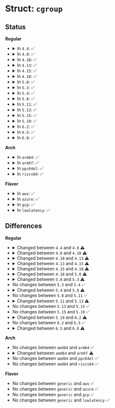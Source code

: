 # Struct: <code>cgroup</code>

## Status
<b>Regular</b>
<ul>
<li>
<details>
<summary>In <code>4.4</code>: ✅</summary>

```c
struct cgroup {
    struct cgroup_subsys_state self;
    long unsigned int flags;
    int id;
    int populated_cnt;
    struct kernfs_node *kn;
    struct cgroup_file procs_file;
    struct cgroup_file events_file;
    unsigned int subtree_control;
    unsigned int child_subsys_mask;
    struct cgroup_subsys_state * subsys[12];
    struct cgroup_root *root;
    struct list_head cset_links;
    struct list_head e_csets[12];
    struct list_head pidlists;
    struct mutex pidlist_mutex;
    wait_queue_head_t offline_waitq;
    struct work_struct release_agent_work;
};
```
</details>
</li>
<li>
<details>
<summary>In <code>4.8</code>: ✅</summary>

```c
struct cgroup {
    struct cgroup_subsys_state self;
    long unsigned int flags;
    int id;
    int level;
    int populated_cnt;
    struct kernfs_node *kn;
    struct cgroup_file procs_file;
    struct cgroup_file events_file;
    u16 subtree_control;
    u16 subtree_ss_mask;
    u16 old_subtree_control;
    u16 old_subtree_ss_mask;
    struct cgroup_subsys_state * subsys[12];
    struct cgroup_root *root;
    struct list_head cset_links;
    struct list_head e_csets[12];
    struct list_head pidlists;
    struct mutex pidlist_mutex;
    wait_queue_head_t offline_waitq;
    struct work_struct release_agent_work;
    int ancestor_ids[0];
};
```
</details>
</li>
<li>
<details>
<summary>In <code>4.10</code>: ✅</summary>

```c
struct cgroup {
    struct cgroup_subsys_state self;
    long unsigned int flags;
    int id;
    int level;
    int populated_cnt;
    struct kernfs_node *kn;
    struct cgroup_file procs_file;
    struct cgroup_file events_file;
    u16 subtree_control;
    u16 subtree_ss_mask;
    u16 old_subtree_control;
    u16 old_subtree_ss_mask;
    struct cgroup_subsys_state * subsys[12];
    struct cgroup_root *root;
    struct list_head cset_links;
    struct list_head e_csets[12];
    struct list_head pidlists;
    struct mutex pidlist_mutex;
    wait_queue_head_t offline_waitq;
    struct work_struct release_agent_work;
    struct cgroup_bpf bpf;
    int ancestor_ids[0];
};
```
</details>
</li>
<li>
<details>
<summary>In <code>4.13</code>: ✅</summary>

```c
struct cgroup {
    struct cgroup_subsys_state self;
    long unsigned int flags;
    int id;
    int level;
    int populated_cnt;
    struct kernfs_node *kn;
    struct cgroup_file procs_file;
    struct cgroup_file events_file;
    u16 subtree_control;
    u16 subtree_ss_mask;
    u16 old_subtree_control;
    u16 old_subtree_ss_mask;
    struct cgroup_subsys_state * subsys[13];
    struct cgroup_root *root;
    struct list_head cset_links;
    struct list_head e_csets[13];
    struct list_head pidlists;
    struct mutex pidlist_mutex;
    wait_queue_head_t offline_waitq;
    struct work_struct release_agent_work;
    struct cgroup_bpf bpf;
    int ancestor_ids[0];
};
```
</details>
</li>
<li>
<details>
<summary>In <code>4.15</code>: ✅</summary>

```c
struct cgroup {
    struct cgroup_subsys_state self;
    long unsigned int flags;
    int id;
    int level;
    int max_depth;
    int nr_descendants;
    int nr_dying_descendants;
    int max_descendants;
    int nr_populated_csets;
    int nr_populated_domain_children;
    int nr_populated_threaded_children;
    int nr_threaded_children;
    struct kernfs_node *kn;
    struct cgroup_file procs_file;
    struct cgroup_file events_file;
    u16 subtree_control;
    u16 subtree_ss_mask;
    u16 old_subtree_control;
    u16 old_subtree_ss_mask;
    struct cgroup_subsys_state * subsys[13];
    struct cgroup_root *root;
    struct list_head cset_links;
    struct list_head e_csets[13];
    struct cgroup *dom_cgrp;
    struct cgroup_cpu_stat *cpu_stat;
    struct cgroup_stat pending_stat;
    struct cgroup_stat stat;
    struct list_head pidlists;
    struct mutex pidlist_mutex;
    wait_queue_head_t offline_waitq;
    struct work_struct release_agent_work;
    struct cgroup_bpf bpf;
    int ancestor_ids[0];
};
```
</details>
</li>
<li>
<details>
<summary>In <code>4.18</code>: ✅</summary>

```c
struct cgroup {
    struct cgroup_subsys_state self;
    long unsigned int flags;
    int id;
    int level;
    int max_depth;
    int nr_descendants;
    int nr_dying_descendants;
    int max_descendants;
    int nr_populated_csets;
    int nr_populated_domain_children;
    int nr_populated_threaded_children;
    int nr_threaded_children;
    struct kernfs_node *kn;
    struct cgroup_file procs_file;
    struct cgroup_file events_file;
    u16 subtree_control;
    u16 subtree_ss_mask;
    u16 old_subtree_control;
    u16 old_subtree_ss_mask;
    struct cgroup_subsys_state * subsys[13];
    struct cgroup_root *root;
    struct list_head cset_links;
    struct list_head e_csets[13];
    struct cgroup *dom_cgrp;
    struct cgroup_rstat_cpu *rstat_cpu;
    struct list_head rstat_css_list;
    struct cgroup_base_stat pending_bstat;
    struct cgroup_base_stat bstat;
    struct prev_cputime prev_cputime;
    struct list_head pidlists;
    struct mutex pidlist_mutex;
    wait_queue_head_t offline_waitq;
    struct work_struct release_agent_work;
    struct cgroup_bpf bpf;
    int ancestor_ids[0];
};
```
</details>
</li>
<li>
<details>
<summary>In <code>5.0</code>: ✅</summary>

```c
struct cgroup {
    struct cgroup_subsys_state self;
    long unsigned int flags;
    int id;
    int level;
    int max_depth;
    int nr_descendants;
    int nr_dying_descendants;
    int max_descendants;
    int nr_populated_csets;
    int nr_populated_domain_children;
    int nr_populated_threaded_children;
    int nr_threaded_children;
    struct kernfs_node *kn;
    struct cgroup_file procs_file;
    struct cgroup_file events_file;
    u16 subtree_control;
    u16 subtree_ss_mask;
    u16 old_subtree_control;
    u16 old_subtree_ss_mask;
    struct cgroup_subsys_state * subsys[13];
    struct cgroup_root *root;
    struct list_head cset_links;
    struct list_head e_csets[13];
    struct cgroup *dom_cgrp;
    struct cgroup *old_dom_cgrp;
    struct cgroup_rstat_cpu *rstat_cpu;
    struct list_head rstat_css_list;
    struct cgroup_base_stat pending_bstat;
    struct cgroup_base_stat bstat;
    struct prev_cputime prev_cputime;
    struct list_head pidlists;
    struct mutex pidlist_mutex;
    wait_queue_head_t offline_waitq;
    struct work_struct release_agent_work;
    struct psi_group psi;
    struct cgroup_bpf bpf;
    atomic_t congestion_count;
    int ancestor_ids[0];
};
```
</details>
</li>
<li>
<details>
<summary>In <code>5.3</code>: ✅</summary>

```c
struct cgroup {
    struct cgroup_subsys_state self;
    long unsigned int flags;
    int id;
    int level;
    int max_depth;
    int nr_descendants;
    int nr_dying_descendants;
    int max_descendants;
    int nr_populated_csets;
    int nr_populated_domain_children;
    int nr_populated_threaded_children;
    int nr_threaded_children;
    struct kernfs_node *kn;
    struct cgroup_file procs_file;
    struct cgroup_file events_file;
    u16 subtree_control;
    u16 subtree_ss_mask;
    u16 old_subtree_control;
    u16 old_subtree_ss_mask;
    struct cgroup_subsys_state * subsys[13];
    struct cgroup_root *root;
    struct list_head cset_links;
    struct list_head e_csets[13];
    struct cgroup *dom_cgrp;
    struct cgroup *old_dom_cgrp;
    struct cgroup_rstat_cpu *rstat_cpu;
    struct list_head rstat_css_list;
    struct cgroup_base_stat pending_bstat;
    struct cgroup_base_stat bstat;
    struct prev_cputime prev_cputime;
    struct list_head pidlists;
    struct mutex pidlist_mutex;
    wait_queue_head_t offline_waitq;
    struct work_struct release_agent_work;
    struct psi_group psi;
    struct cgroup_bpf bpf;
    atomic_t congestion_count;
    struct cgroup_freezer_state freezer;
    int ancestor_ids[0];
};
```
</details>
</li>
<li>
<details>
<summary>In <code>5.4</code>: ✅</summary>

```c
struct cgroup {
    struct cgroup_subsys_state self;
    long unsigned int flags;
    int id;
    int level;
    int max_depth;
    int nr_descendants;
    int nr_dying_descendants;
    int max_descendants;
    int nr_populated_csets;
    int nr_populated_domain_children;
    int nr_populated_threaded_children;
    int nr_threaded_children;
    struct kernfs_node *kn;
    struct cgroup_file procs_file;
    struct cgroup_file events_file;
    u16 subtree_control;
    u16 subtree_ss_mask;
    u16 old_subtree_control;
    u16 old_subtree_ss_mask;
    struct cgroup_subsys_state * subsys[13];
    struct cgroup_root *root;
    struct list_head cset_links;
    struct list_head e_csets[13];
    struct cgroup *dom_cgrp;
    struct cgroup *old_dom_cgrp;
    struct cgroup_rstat_cpu *rstat_cpu;
    struct list_head rstat_css_list;
    struct cgroup_base_stat pending_bstat;
    struct cgroup_base_stat bstat;
    struct prev_cputime prev_cputime;
    struct list_head pidlists;
    struct mutex pidlist_mutex;
    wait_queue_head_t offline_waitq;
    struct work_struct release_agent_work;
    struct psi_group psi;
    struct cgroup_bpf bpf;
    atomic_t congestion_count;
    struct cgroup_freezer_state freezer;
    int ancestor_ids[0];
};
```
</details>
</li>
<li>
<details>
<summary>In <code>5.8</code>: ✅</summary>

```c
struct cgroup {
    struct cgroup_subsys_state self;
    long unsigned int flags;
    int level;
    int max_depth;
    int nr_descendants;
    int nr_dying_descendants;
    int max_descendants;
    int nr_populated_csets;
    int nr_populated_domain_children;
    int nr_populated_threaded_children;
    int nr_threaded_children;
    struct kernfs_node *kn;
    struct cgroup_file procs_file;
    struct cgroup_file events_file;
    u16 subtree_control;
    u16 subtree_ss_mask;
    u16 old_subtree_control;
    u16 old_subtree_ss_mask;
    struct cgroup_subsys_state * subsys[13];
    struct cgroup_root *root;
    struct list_head cset_links;
    struct list_head e_csets[13];
    struct cgroup *dom_cgrp;
    struct cgroup *old_dom_cgrp;
    struct cgroup_rstat_cpu *rstat_cpu;
    struct list_head rstat_css_list;
    struct cgroup_base_stat last_bstat;
    struct cgroup_base_stat bstat;
    struct prev_cputime prev_cputime;
    struct list_head pidlists;
    struct mutex pidlist_mutex;
    wait_queue_head_t offline_waitq;
    struct work_struct release_agent_work;
    struct psi_group psi;
    struct cgroup_bpf bpf;
    atomic_t congestion_count;
    struct cgroup_freezer_state freezer;
    u64 ancestor_ids[0];
};
```
</details>
</li>
<li>
<details>
<summary>In <code>5.11</code>: ✅</summary>

```c
struct cgroup {
    struct cgroup_subsys_state self;
    long unsigned int flags;
    int level;
    int max_depth;
    int nr_descendants;
    int nr_dying_descendants;
    int max_descendants;
    int nr_populated_csets;
    int nr_populated_domain_children;
    int nr_populated_threaded_children;
    int nr_threaded_children;
    struct kernfs_node *kn;
    struct cgroup_file procs_file;
    struct cgroup_file events_file;
    u16 subtree_control;
    u16 subtree_ss_mask;
    u16 old_subtree_control;
    u16 old_subtree_ss_mask;
    struct cgroup_subsys_state * subsys[13];
    struct cgroup_root *root;
    struct list_head cset_links;
    struct list_head e_csets[13];
    struct cgroup *dom_cgrp;
    struct cgroup *old_dom_cgrp;
    struct cgroup_rstat_cpu *rstat_cpu;
    struct list_head rstat_css_list;
    struct cgroup_base_stat last_bstat;
    struct cgroup_base_stat bstat;
    struct prev_cputime prev_cputime;
    struct list_head pidlists;
    struct mutex pidlist_mutex;
    wait_queue_head_t offline_waitq;
    struct work_struct release_agent_work;
    struct psi_group psi;
    struct cgroup_bpf bpf;
    atomic_t congestion_count;
    struct cgroup_freezer_state freezer;
    u64 ancestor_ids[0];
};
```
</details>
</li>
<li>
<details>
<summary>In <code>5.13</code>: ✅</summary>

```c
struct cgroup {
    struct cgroup_subsys_state self;
    long unsigned int flags;
    int level;
    int max_depth;
    int nr_descendants;
    int nr_dying_descendants;
    int max_descendants;
    int nr_populated_csets;
    int nr_populated_domain_children;
    int nr_populated_threaded_children;
    int nr_threaded_children;
    struct kernfs_node *kn;
    struct cgroup_file procs_file;
    struct cgroup_file events_file;
    u16 subtree_control;
    u16 subtree_ss_mask;
    u16 old_subtree_control;
    u16 old_subtree_ss_mask;
    struct cgroup_subsys_state * subsys[14];
    struct cgroup_root *root;
    struct list_head cset_links;
    struct list_head e_csets[14];
    struct cgroup *dom_cgrp;
    struct cgroup *old_dom_cgrp;
    struct cgroup_rstat_cpu *rstat_cpu;
    struct list_head rstat_css_list;
    struct cgroup_base_stat last_bstat;
    struct cgroup_base_stat bstat;
    struct prev_cputime prev_cputime;
    struct list_head pidlists;
    struct mutex pidlist_mutex;
    wait_queue_head_t offline_waitq;
    struct work_struct release_agent_work;
    struct psi_group psi;
    struct cgroup_bpf bpf;
    atomic_t congestion_count;
    struct cgroup_freezer_state freezer;
    u64 ancestor_ids[0];
};
```
</details>
</li>
<li>
<details>
<summary>In <code>5.15</code>: ✅</summary>

```c
struct cgroup {
    struct cgroup_subsys_state self;
    long unsigned int flags;
    int level;
    int max_depth;
    int nr_descendants;
    int nr_dying_descendants;
    int max_descendants;
    int nr_populated_csets;
    int nr_populated_domain_children;
    int nr_populated_threaded_children;
    int nr_threaded_children;
    struct kernfs_node *kn;
    struct cgroup_file procs_file;
    struct cgroup_file events_file;
    u16 subtree_control;
    u16 subtree_ss_mask;
    u16 old_subtree_control;
    u16 old_subtree_ss_mask;
    struct cgroup_subsys_state * subsys[14];
    struct cgroup_root *root;
    struct list_head cset_links;
    struct list_head e_csets[14];
    struct cgroup *dom_cgrp;
    struct cgroup *old_dom_cgrp;
    struct cgroup_rstat_cpu *rstat_cpu;
    struct list_head rstat_css_list;
    struct cgroup_base_stat last_bstat;
    struct cgroup_base_stat bstat;
    struct prev_cputime prev_cputime;
    struct list_head pidlists;
    struct mutex pidlist_mutex;
    wait_queue_head_t offline_waitq;
    struct work_struct release_agent_work;
    struct psi_group psi;
    struct cgroup_bpf bpf;
    atomic_t congestion_count;
    struct cgroup_freezer_state freezer;
    u64 ancestor_ids[0];
};
```
</details>
</li>
<li>
<details>
<summary>In <code>5.19</code>: ✅</summary>

```c
struct cgroup {
    struct cgroup_subsys_state self;
    long unsigned int flags;
    int level;
    int max_depth;
    int nr_descendants;
    int nr_dying_descendants;
    int max_descendants;
    int nr_populated_csets;
    int nr_populated_domain_children;
    int nr_populated_threaded_children;
    int nr_threaded_children;
    struct kernfs_node *kn;
    struct cgroup_file procs_file;
    struct cgroup_file events_file;
    u16 subtree_control;
    u16 subtree_ss_mask;
    u16 old_subtree_control;
    u16 old_subtree_ss_mask;
    struct cgroup_subsys_state * subsys[14];
    struct cgroup_root *root;
    struct list_head cset_links;
    struct list_head e_csets[14];
    struct cgroup *dom_cgrp;
    struct cgroup *old_dom_cgrp;
    struct cgroup_rstat_cpu *rstat_cpu;
    struct list_head rstat_css_list;
    struct cgroup_base_stat last_bstat;
    struct cgroup_base_stat bstat;
    struct prev_cputime prev_cputime;
    struct list_head pidlists;
    struct mutex pidlist_mutex;
    wait_queue_head_t offline_waitq;
    struct work_struct release_agent_work;
    struct psi_group psi;
    struct cgroup_bpf bpf;
    atomic_t congestion_count;
    struct cgroup_freezer_state freezer;
    u64 ancestor_ids[0];
};
```
</details>
</li>
<li>
<details>
<summary>In <code>6.2</code>: ✅</summary>

```c
struct cgroup {
    struct cgroup_subsys_state self;
    long unsigned int flags;
    int level;
    int max_depth;
    int nr_descendants;
    int nr_dying_descendants;
    int max_descendants;
    int nr_populated_csets;
    int nr_populated_domain_children;
    int nr_populated_threaded_children;
    int nr_threaded_children;
    struct kernfs_node *kn;
    struct cgroup_file procs_file;
    struct cgroup_file events_file;
    struct cgroup_file psi_files[3];
    u16 subtree_control;
    u16 subtree_ss_mask;
    u16 old_subtree_control;
    u16 old_subtree_ss_mask;
    struct cgroup_subsys_state * subsys[14];
    struct cgroup_root *root;
    struct list_head cset_links;
    struct list_head e_csets[14];
    struct cgroup *dom_cgrp;
    struct cgroup *old_dom_cgrp;
    struct cgroup_rstat_cpu *rstat_cpu;
    struct list_head rstat_css_list;
    struct cgroup_base_stat last_bstat;
    struct cgroup_base_stat bstat;
    struct prev_cputime prev_cputime;
    struct list_head pidlists;
    struct mutex pidlist_mutex;
    wait_queue_head_t offline_waitq;
    struct work_struct release_agent_work;
    struct psi_group *psi;
    struct cgroup_bpf bpf;
    atomic_t congestion_count;
    struct cgroup_freezer_state freezer;
    struct bpf_local_storage *bpf_cgrp_storage;
    struct cgroup * ancestors[0];
};
```
</details>
</li>
<li>
<details>
<summary>In <code>6.5</code>: ✅</summary>

```c
struct cgroup {
    struct cgroup_subsys_state self;
    long unsigned int flags;
    int level;
    int max_depth;
    int nr_descendants;
    int nr_dying_descendants;
    int max_descendants;
    int nr_populated_csets;
    int nr_populated_domain_children;
    int nr_populated_threaded_children;
    int nr_threaded_children;
    struct kernfs_node *kn;
    struct cgroup_file procs_file;
    struct cgroup_file events_file;
    struct cgroup_file psi_files[3];
    u16 subtree_control;
    u16 subtree_ss_mask;
    u16 old_subtree_control;
    u16 old_subtree_ss_mask;
    struct cgroup_subsys_state * subsys[14];
    struct cgroup_root *root;
    struct list_head cset_links;
    struct list_head e_csets[14];
    struct cgroup *dom_cgrp;
    struct cgroup *old_dom_cgrp;
    struct cgroup_rstat_cpu *rstat_cpu;
    struct list_head rstat_css_list;
    struct cgroup_base_stat last_bstat;
    struct cgroup_base_stat bstat;
    struct prev_cputime prev_cputime;
    struct list_head pidlists;
    struct mutex pidlist_mutex;
    wait_queue_head_t offline_waitq;
    struct work_struct release_agent_work;
    struct psi_group *psi;
    struct cgroup_bpf bpf;
    atomic_t congestion_count;
    struct cgroup_freezer_state freezer;
    struct bpf_local_storage *bpf_cgrp_storage;
    struct cgroup * ancestors[0];
};
```
</details>
</li>
<li>
<details>
<summary>In <code>6.8</code>: ✅</summary>

```c
struct cgroup {
    struct cgroup_subsys_state self;
    long unsigned int flags;
    int level;
    int max_depth;
    int nr_descendants;
    int nr_dying_descendants;
    int max_descendants;
    int nr_populated_csets;
    int nr_populated_domain_children;
    int nr_populated_threaded_children;
    int nr_threaded_children;
    struct kernfs_node *kn;
    struct cgroup_file procs_file;
    struct cgroup_file events_file;
    struct cgroup_file psi_files[3];
    u16 subtree_control;
    u16 subtree_ss_mask;
    u16 old_subtree_control;
    u16 old_subtree_ss_mask;
    struct cgroup_subsys_state * subsys[14];
    struct cgroup_root *root;
    struct list_head cset_links;
    struct list_head e_csets[14];
    struct cgroup *dom_cgrp;
    struct cgroup *old_dom_cgrp;
    struct cgroup_rstat_cpu *rstat_cpu;
    struct list_head rstat_css_list;
    struct cacheline_padding _pad_;
    struct cgroup *rstat_flush_next;
    struct cgroup_base_stat last_bstat;
    struct cgroup_base_stat bstat;
    struct prev_cputime prev_cputime;
    struct list_head pidlists;
    struct mutex pidlist_mutex;
    wait_queue_head_t offline_waitq;
    struct work_struct release_agent_work;
    struct psi_group *psi;
    struct cgroup_bpf bpf;
    atomic_t congestion_count;
    struct cgroup_freezer_state freezer;
    struct bpf_local_storage *bpf_cgrp_storage;
    struct cgroup * ancestors[0];
};
```
</details>
</li>
</ul>
<b>Arch</b>
<ul>
<li>
<details>
<summary>In <code>arm64</code>: ✅</summary>

```c
struct cgroup {
    struct cgroup_subsys_state self;
    long unsigned int flags;
    int id;
    int level;
    int max_depth;
    int nr_descendants;
    int nr_dying_descendants;
    int max_descendants;
    int nr_populated_csets;
    int nr_populated_domain_children;
    int nr_populated_threaded_children;
    int nr_threaded_children;
    struct kernfs_node *kn;
    struct cgroup_file procs_file;
    struct cgroup_file events_file;
    u16 subtree_control;
    u16 subtree_ss_mask;
    u16 old_subtree_control;
    u16 old_subtree_ss_mask;
    struct cgroup_subsys_state * subsys[13];
    struct cgroup_root *root;
    struct list_head cset_links;
    struct list_head e_csets[13];
    struct cgroup *dom_cgrp;
    struct cgroup *old_dom_cgrp;
    struct cgroup_rstat_cpu *rstat_cpu;
    struct list_head rstat_css_list;
    struct cgroup_base_stat pending_bstat;
    struct cgroup_base_stat bstat;
    struct prev_cputime prev_cputime;
    struct list_head pidlists;
    struct mutex pidlist_mutex;
    wait_queue_head_t offline_waitq;
    struct work_struct release_agent_work;
    struct psi_group psi;
    struct cgroup_bpf bpf;
    atomic_t congestion_count;
    struct cgroup_freezer_state freezer;
    int ancestor_ids[0];
};
```
</details>
</li>
<li>
<details>
<summary>In <code>armhf</code>: ✅</summary>

```c
struct cgroup {
    struct cgroup_subsys_state self;
    long unsigned int flags;
    int id;
    int level;
    int max_depth;
    int nr_descendants;
    int nr_dying_descendants;
    int max_descendants;
    int nr_populated_csets;
    int nr_populated_domain_children;
    int nr_populated_threaded_children;
    int nr_threaded_children;
    struct kernfs_node *kn;
    struct cgroup_file procs_file;
    struct cgroup_file events_file;
    u16 subtree_control;
    u16 subtree_ss_mask;
    u16 old_subtree_control;
    u16 old_subtree_ss_mask;
    struct cgroup_subsys_state * subsys[12];
    struct cgroup_root *root;
    struct list_head cset_links;
    struct list_head e_csets[12];
    struct cgroup *dom_cgrp;
    struct cgroup *old_dom_cgrp;
    struct cgroup_rstat_cpu *rstat_cpu;
    struct list_head rstat_css_list;
    struct cgroup_base_stat pending_bstat;
    struct cgroup_base_stat bstat;
    struct prev_cputime prev_cputime;
    struct list_head pidlists;
    struct mutex pidlist_mutex;
    wait_queue_head_t offline_waitq;
    struct work_struct release_agent_work;
    struct psi_group psi;
    struct cgroup_bpf bpf;
    atomic_t congestion_count;
    struct cgroup_freezer_state freezer;
    int ancestor_ids[0];
};
```
</details>
</li>
<li>
<details>
<summary>In <code>ppc64el</code>: ✅</summary>

```c
struct cgroup {
    struct cgroup_subsys_state self;
    long unsigned int flags;
    int id;
    int level;
    int max_depth;
    int nr_descendants;
    int nr_dying_descendants;
    int max_descendants;
    int nr_populated_csets;
    int nr_populated_domain_children;
    int nr_populated_threaded_children;
    int nr_threaded_children;
    struct kernfs_node *kn;
    struct cgroup_file procs_file;
    struct cgroup_file events_file;
    u16 subtree_control;
    u16 subtree_ss_mask;
    u16 old_subtree_control;
    u16 old_subtree_ss_mask;
    struct cgroup_subsys_state * subsys[13];
    struct cgroup_root *root;
    struct list_head cset_links;
    struct list_head e_csets[13];
    struct cgroup *dom_cgrp;
    struct cgroup *old_dom_cgrp;
    struct cgroup_rstat_cpu *rstat_cpu;
    struct list_head rstat_css_list;
    struct cgroup_base_stat pending_bstat;
    struct cgroup_base_stat bstat;
    struct prev_cputime prev_cputime;
    struct list_head pidlists;
    struct mutex pidlist_mutex;
    wait_queue_head_t offline_waitq;
    struct work_struct release_agent_work;
    struct psi_group psi;
    struct cgroup_bpf bpf;
    atomic_t congestion_count;
    struct cgroup_freezer_state freezer;
    int ancestor_ids[0];
};
```
</details>
</li>
<li>
<details>
<summary>In <code>riscv64</code>: ✅</summary>

```c
struct cgroup {
    struct cgroup_subsys_state self;
    long unsigned int flags;
    int id;
    int level;
    int max_depth;
    int nr_descendants;
    int nr_dying_descendants;
    int max_descendants;
    int nr_populated_csets;
    int nr_populated_domain_children;
    int nr_populated_threaded_children;
    int nr_threaded_children;
    struct kernfs_node *kn;
    struct cgroup_file procs_file;
    struct cgroup_file events_file;
    u16 subtree_control;
    u16 subtree_ss_mask;
    u16 old_subtree_control;
    u16 old_subtree_ss_mask;
    struct cgroup_subsys_state * subsys[13];
    struct cgroup_root *root;
    struct list_head cset_links;
    struct list_head e_csets[13];
    struct cgroup *dom_cgrp;
    struct cgroup *old_dom_cgrp;
    struct cgroup_rstat_cpu *rstat_cpu;
    struct list_head rstat_css_list;
    struct cgroup_base_stat pending_bstat;
    struct cgroup_base_stat bstat;
    struct prev_cputime prev_cputime;
    struct list_head pidlists;
    struct mutex pidlist_mutex;
    wait_queue_head_t offline_waitq;
    struct work_struct release_agent_work;
    struct psi_group psi;
    struct cgroup_bpf bpf;
    atomic_t congestion_count;
    struct cgroup_freezer_state freezer;
    int ancestor_ids[0];
};
```
</details>
</li>
</ul>
<b>Flavor</b>
<ul>
<li>
<details>
<summary>In <code>aws</code>: ✅</summary>

```c
struct cgroup {
    struct cgroup_subsys_state self;
    long unsigned int flags;
    int id;
    int level;
    int max_depth;
    int nr_descendants;
    int nr_dying_descendants;
    int max_descendants;
    int nr_populated_csets;
    int nr_populated_domain_children;
    int nr_populated_threaded_children;
    int nr_threaded_children;
    struct kernfs_node *kn;
    struct cgroup_file procs_file;
    struct cgroup_file events_file;
    u16 subtree_control;
    u16 subtree_ss_mask;
    u16 old_subtree_control;
    u16 old_subtree_ss_mask;
    struct cgroup_subsys_state * subsys[13];
    struct cgroup_root *root;
    struct list_head cset_links;
    struct list_head e_csets[13];
    struct cgroup *dom_cgrp;
    struct cgroup *old_dom_cgrp;
    struct cgroup_rstat_cpu *rstat_cpu;
    struct list_head rstat_css_list;
    struct cgroup_base_stat pending_bstat;
    struct cgroup_base_stat bstat;
    struct prev_cputime prev_cputime;
    struct list_head pidlists;
    struct mutex pidlist_mutex;
    wait_queue_head_t offline_waitq;
    struct work_struct release_agent_work;
    struct psi_group psi;
    struct cgroup_bpf bpf;
    atomic_t congestion_count;
    struct cgroup_freezer_state freezer;
    int ancestor_ids[0];
};
```
</details>
</li>
<li>
<details>
<summary>In <code>azure</code>: ✅</summary>

```c
struct cgroup {
    struct cgroup_subsys_state self;
    long unsigned int flags;
    int id;
    int level;
    int max_depth;
    int nr_descendants;
    int nr_dying_descendants;
    int max_descendants;
    int nr_populated_csets;
    int nr_populated_domain_children;
    int nr_populated_threaded_children;
    int nr_threaded_children;
    struct kernfs_node *kn;
    struct cgroup_file procs_file;
    struct cgroup_file events_file;
    u16 subtree_control;
    u16 subtree_ss_mask;
    u16 old_subtree_control;
    u16 old_subtree_ss_mask;
    struct cgroup_subsys_state * subsys[13];
    struct cgroup_root *root;
    struct list_head cset_links;
    struct list_head e_csets[13];
    struct cgroup *dom_cgrp;
    struct cgroup *old_dom_cgrp;
    struct cgroup_rstat_cpu *rstat_cpu;
    struct list_head rstat_css_list;
    struct cgroup_base_stat pending_bstat;
    struct cgroup_base_stat bstat;
    struct prev_cputime prev_cputime;
    struct list_head pidlists;
    struct mutex pidlist_mutex;
    wait_queue_head_t offline_waitq;
    struct work_struct release_agent_work;
    struct psi_group psi;
    struct cgroup_bpf bpf;
    atomic_t congestion_count;
    struct cgroup_freezer_state freezer;
    int ancestor_ids[0];
};
```
</details>
</li>
<li>
<details>
<summary>In <code>gcp</code>: ✅</summary>

```c
struct cgroup {
    struct cgroup_subsys_state self;
    long unsigned int flags;
    int id;
    int level;
    int max_depth;
    int nr_descendants;
    int nr_dying_descendants;
    int max_descendants;
    int nr_populated_csets;
    int nr_populated_domain_children;
    int nr_populated_threaded_children;
    int nr_threaded_children;
    struct kernfs_node *kn;
    struct cgroup_file procs_file;
    struct cgroup_file events_file;
    u16 subtree_control;
    u16 subtree_ss_mask;
    u16 old_subtree_control;
    u16 old_subtree_ss_mask;
    struct cgroup_subsys_state * subsys[13];
    struct cgroup_root *root;
    struct list_head cset_links;
    struct list_head e_csets[13];
    struct cgroup *dom_cgrp;
    struct cgroup *old_dom_cgrp;
    struct cgroup_rstat_cpu *rstat_cpu;
    struct list_head rstat_css_list;
    struct cgroup_base_stat pending_bstat;
    struct cgroup_base_stat bstat;
    struct prev_cputime prev_cputime;
    struct list_head pidlists;
    struct mutex pidlist_mutex;
    wait_queue_head_t offline_waitq;
    struct work_struct release_agent_work;
    struct psi_group psi;
    struct cgroup_bpf bpf;
    atomic_t congestion_count;
    struct cgroup_freezer_state freezer;
    int ancestor_ids[0];
};
```
</details>
</li>
<li>
<details>
<summary>In <code>lowlatency</code>: ✅</summary>

```c
struct cgroup {
    struct cgroup_subsys_state self;
    long unsigned int flags;
    int id;
    int level;
    int max_depth;
    int nr_descendants;
    int nr_dying_descendants;
    int max_descendants;
    int nr_populated_csets;
    int nr_populated_domain_children;
    int nr_populated_threaded_children;
    int nr_threaded_children;
    struct kernfs_node *kn;
    struct cgroup_file procs_file;
    struct cgroup_file events_file;
    u16 subtree_control;
    u16 subtree_ss_mask;
    u16 old_subtree_control;
    u16 old_subtree_ss_mask;
    struct cgroup_subsys_state * subsys[13];
    struct cgroup_root *root;
    struct list_head cset_links;
    struct list_head e_csets[13];
    struct cgroup *dom_cgrp;
    struct cgroup *old_dom_cgrp;
    struct cgroup_rstat_cpu *rstat_cpu;
    struct list_head rstat_css_list;
    struct cgroup_base_stat pending_bstat;
    struct cgroup_base_stat bstat;
    struct prev_cputime prev_cputime;
    struct list_head pidlists;
    struct mutex pidlist_mutex;
    wait_queue_head_t offline_waitq;
    struct work_struct release_agent_work;
    struct psi_group psi;
    struct cgroup_bpf bpf;
    atomic_t congestion_count;
    struct cgroup_freezer_state freezer;
    int ancestor_ids[0];
};
```
</details>
</li>
</ul>

## Differences
<b>Regular</b>
<ul>
<li>
<details>
<summary>Changed between <code>4.4</code> and <code>4.8</code> ⚠️</summary>
<ul>
<li>
<b>Field added. </b>
<code>int level</code>
</li>
<li>
<b>Field added. </b>
<code>u16 subtree_ss_mask</code>
</li>
<li>
<b>Field added. </b>
<code>u16 old_subtree_control</code>
</li>
<li>
<b>Field added. </b>
<code>u16 old_subtree_ss_mask</code>
</li>
<li>
<b>Field added. </b>
<code>int ancestor_ids[0]</code>
</li>
<li>
<b>Field removed. </b>
<code>unsigned int child_subsys_mask</code>
</li>
<li>
<b>Field type changed. </b>
<code>unsigned int subtree_control</code> ➡️ <code>u16 subtree_control</code>
</li>
</ul>
</details>
</li>
<li>
<details>
<summary>Changed between <code>4.8</code> and <code>4.10</code> ⚠️</summary>
<ul>
<li>
<b>Field added. </b>
<code>struct cgroup_bpf bpf</code>
</li>
</ul>
</details>
</li>
<li>
<details>
<summary>Changed between <code>4.10</code> and <code>4.13</code> ⚠️</summary>
<ul>
<li>
<b>Field type changed. </b>
<code>struct cgroup_subsys_state * subsys[12]</code> ➡️ <code>struct cgroup_subsys_state * subsys[13]</code>
</li>
<li>
<b>Field type changed. </b>
<code>struct list_head e_csets[12]</code> ➡️ <code>struct list_head e_csets[13]</code>
</li>
</ul>
</details>
</li>
<li>
<details>
<summary>Changed between <code>4.13</code> and <code>4.15</code> ⚠️</summary>
<ul>
<li>
<b>Field added. </b>
<code>int max_depth</code>
</li>
<li>
<b>Field added. </b>
<code>int nr_descendants</code>
</li>
<li>
<b>Field added. </b>
<code>int nr_dying_descendants</code>
</li>
<li>
<b>Field added. </b>
<code>int max_descendants</code>
</li>
<li>
<b>Field added. </b>
<code>int nr_populated_csets</code>
</li>
<li>
<b>Field added. </b>
<code>int nr_populated_domain_children</code>
</li>
<li>
<b>Field added. </b>
<code>int nr_populated_threaded_children</code>
</li>
<li>
<b>Field added. </b>
<code>int nr_threaded_children</code>
</li>
<li>
<b>Field added. </b>
<code>struct cgroup *dom_cgrp</code>
</li>
<li>
<b>Field added. </b>
<code>struct cgroup_cpu_stat *cpu_stat</code>
</li>
<li>
<b>Field added. </b>
<code>struct cgroup_stat pending_stat</code>
</li>
<li>
<b>Field added. </b>
<code>struct cgroup_stat stat</code>
</li>
<li>
<b>Field removed. </b>
<code>int populated_cnt</code>
</li>
</ul>
</details>
</li>
<li>
<details>
<summary>Changed between <code>4.15</code> and <code>4.18</code> ⚠️</summary>
<ul>
<li>
<b>Field added. </b>
<code>struct cgroup_rstat_cpu *rstat_cpu</code>
</li>
<li>
<b>Field added. </b>
<code>struct list_head rstat_css_list</code>
</li>
<li>
<b>Field added. </b>
<code>struct cgroup_base_stat pending_bstat</code>
</li>
<li>
<b>Field added. </b>
<code>struct cgroup_base_stat bstat</code>
</li>
<li>
<b>Field added. </b>
<code>struct prev_cputime prev_cputime</code>
</li>
<li>
<b>Field removed. </b>
<code>struct cgroup_cpu_stat *cpu_stat</code>
</li>
<li>
<b>Field removed. </b>
<code>struct cgroup_stat pending_stat</code>
</li>
<li>
<b>Field removed. </b>
<code>struct cgroup_stat stat</code>
</li>
</ul>
</details>
</li>
<li>
<details>
<summary>Changed between <code>4.18</code> and <code>5.0</code> ⚠️</summary>
<ul>
<li>
<b>Field added. </b>
<code>struct cgroup *old_dom_cgrp</code>
</li>
<li>
<b>Field added. </b>
<code>struct psi_group psi</code>
</li>
<li>
<b>Field added. </b>
<code>atomic_t congestion_count</code>
</li>
</ul>
</details>
</li>
<li>
<details>
<summary>Changed between <code>5.0</code> and <code>5.3</code> ⚠️</summary>
<ul>
<li>
<b>Field added. </b>
<code>struct cgroup_freezer_state freezer</code>
</li>
</ul>
</details>
</li>
<li>
No changes between <code>5.3</code> and <code>5.4</code> ✅
</li>
<li>
<details>
<summary>Changed between <code>5.4</code> and <code>5.8</code> ⚠️</summary>
<ul>
<li>
<b>Field added. </b>
<code>struct cgroup_base_stat last_bstat</code>
</li>
<li>
<b>Field removed. </b>
<code>int id</code>
</li>
<li>
<b>Field removed. </b>
<code>struct cgroup_base_stat pending_bstat</code>
</li>
<li>
<b>Field type changed. </b>
<code>int ancestor_ids[0]</code> ➡️ <code>u64 ancestor_ids[0]</code>
</li>
</ul>
</details>
</li>
<li>
No changes between <code>5.8</code> and <code>5.11</code> ✅
</li>
<li>
<details>
<summary>Changed between <code>5.11</code> and <code>5.13</code> ⚠️</summary>
<ul>
<li>
<b>Field type changed. </b>
<code>struct cgroup_subsys_state * subsys[13]</code> ➡️ <code>struct cgroup_subsys_state * subsys[14]</code>
</li>
<li>
<b>Field type changed. </b>
<code>struct list_head e_csets[13]</code> ➡️ <code>struct list_head e_csets[14]</code>
</li>
</ul>
</details>
</li>
<li>
No changes between <code>5.13</code> and <code>5.15</code> ✅
</li>
<li>
No changes between <code>5.15</code> and <code>5.19</code> ✅
</li>
<li>
<details>
<summary>Changed between <code>5.19</code> and <code>6.2</code> ⚠️</summary>
<ul>
<li>
<b>Field added. </b>
<code>struct cgroup_file psi_files[3]</code>
</li>
<li>
<b>Field added. </b>
<code>struct bpf_local_storage *bpf_cgrp_storage</code>
</li>
<li>
<b>Field added. </b>
<code>struct cgroup * ancestors[0]</code>
</li>
<li>
<b>Field removed. </b>
<code>u64 ancestor_ids[0]</code>
</li>
<li>
<b>Field type changed. </b>
<code>struct psi_group psi</code> ➡️ <code>struct psi_group *psi</code>
</li>
</ul>
</details>
</li>
<li>
No changes between <code>6.2</code> and <code>6.5</code> ✅
</li>
<li>
<details>
<summary>Changed between <code>6.5</code> and <code>6.8</code> ⚠️</summary>
<ul>
<li>
<b>Field added. </b>
<code>struct cacheline_padding _pad_</code>
</li>
<li>
<b>Field added. </b>
<code>struct cgroup *rstat_flush_next</code>
</li>
</ul>
</details>
</li>
</ul>
<b>Arch</b>
<ul>
<li>
No changes between <code>amd64</code> and <code>arm64</code> ✅
</li>
<li>
<details>
<summary>Changed between <code>amd64</code> and <code>armhf</code> ⚠️</summary>
<ul>
<li>
<b>Field type changed. </b>
<code>struct cgroup_subsys_state * subsys[13]</code> ➡️ <code>struct cgroup_subsys_state * subsys[12]</code>
</li>
<li>
<b>Field type changed. </b>
<code>struct list_head e_csets[13]</code> ➡️ <code>struct list_head e_csets[12]</code>
</li>
</ul>
</details>
</li>
<li>
No changes between <code>amd64</code> and <code>ppc64el</code> ✅
</li>
<li>
No changes between <code>amd64</code> and <code>riscv64</code> ✅
</li>
</ul>
<b>Flavor</b>
<ul>
<li>
No changes between <code>generic</code> and <code>aws</code> ✅
</li>
<li>
No changes between <code>generic</code> and <code>azure</code> ✅
</li>
<li>
No changes between <code>generic</code> and <code>gcp</code> ✅
</li>
<li>
No changes between <code>generic</code> and <code>lowlatency</code> ✅
</li>
</ul>
